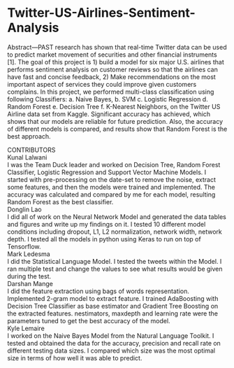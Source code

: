 # Twitter-US-Airlines-Sentiment-Analysis

Abstract—PAST research has shown that real-time Twitter data can be used to predict market movement of securities and other financial instruments [1]. The goal of this project is 1) build a model for six major U.S. airlines that performs sentiment analysis on customer reviews so that the airlines can have fast and concise feedback, 2) Make recommendations on the most important aspect of services they could improve given customers complains. In this project, we performed multi-class classification using following Classifiers: a. Naive Bayes, b. SVM c. Logistic Regression d. Random Forest e. Decision Tree f. K-Nearest Neighbors, on the Twitter US Airline data set from Kaggle. Significant accuracy has achieved, which shows that our models are reliable for future prediction. Also, the accuracy of different models is compared, and results show that Random Forest is the best approach.

CONTRIBUTORS <br>
Kunal Lalwani <br>
I was the Team Duck leader and worked on Decision Tree, Random Forest Classifier, Logistic Regression and Support Vector Machine Models. I started with pre-processing on the date-set to remove the noise, extract some features, and then the models were trained and implemented. The accuracy was calculated and compared by me for each model, resulting Random Forest as the best classifier.<br>
Donglin Lao <br>
I did all of work on the Neural Network Model and generated the data tables and figures and write up my findings on it. I tested 10 different model conditions including dropout, L1, L2 normalization, network width, network depth. I tested all the models in python using Keras to run on top of Tensorflow. <br>
Mark Ledesma <br>
I did the Statistical Language Model. I tested the tweets within the Model. I ran multiple test and change the values to see what results would be given during the test. <br>
Darshan Mange <br>
I did the feature extraction using bags of words representation. Implemented 2-gram model to extract feature. I trained AdaBoosting with Decision Tree Classifier as base estimator and Gradient Tree Boosting on the extracted features. nestimators, maxdepth and learning rate were the parameters tuned to get the best accuracy of the model. <br>
Kyle Lemaire <br>
I worked on the Naive Bayes Model from the Natural Language Toolkit. I tested and obtained the data for the accuracy, precision and recall rate on different testing data sizes. I compared which size was the most optimal size in terms of how well it was able to predict.
